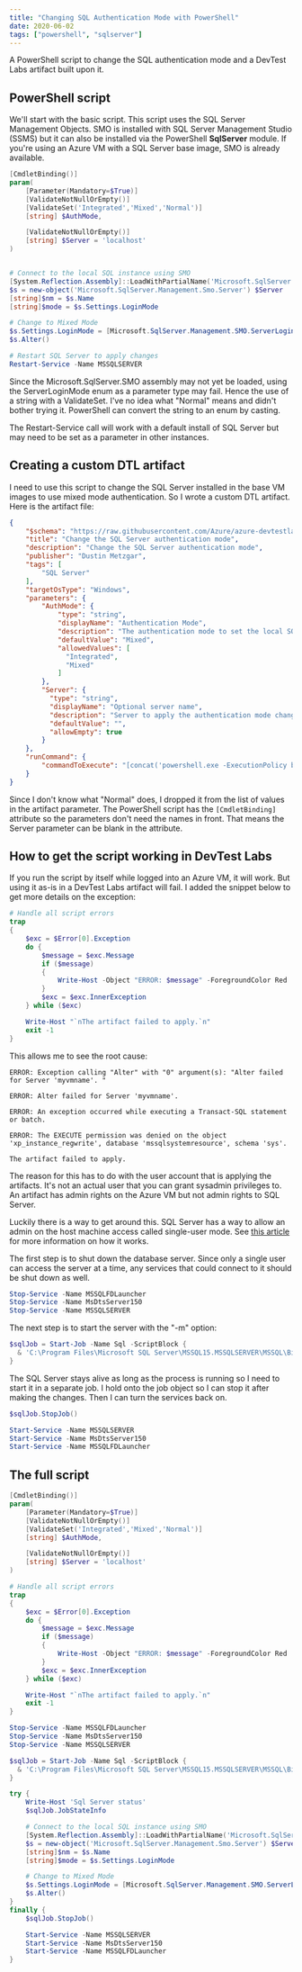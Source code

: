 ```yaml
---
title: "Changing SQL Authentication Mode with PowerShell"
date: 2020-06-02
tags: ["powershell", "sqlserver"]
---
```


A PowerShell script to change the SQL authentication mode and a DevTest Labs artifact built upon it.

<!--more-->

## PowerShell script

We'll start with the basic script.
This script uses the SQL Server Management Objects. SMO is installed with SQL Server Management 
Studio (SSMS) but it can also be installed via the PowerShell **SqlServer** module. If you're 
using an Azure VM with a SQL Server base image, SMO is already available.

```powershell
[CmdletBinding()]
param(
    [Parameter(Mandatory=$True)]
    [ValidateNotNullOrEmpty()]
    [ValidateSet('Integrated','Mixed','Normal')]
    [string] $AuthMode,

    [ValidateNotNullOrEmpty()]
    [string] $Server = 'localhost'
)


# Connect to the local SQL instance using SMO
[System.Reflection.Assembly]::LoadWithPartialName('Microsoft.SqlServer.SMO') | out-null
$s = new-object('Microsoft.SqlServer.Management.Smo.Server') $Server
[string]$nm = $s.Name
[string]$mode = $s.Settings.LoginMode

# Change to Mixed Mode
$s.Settings.LoginMode = [Microsoft.SqlServer.Management.SMO.ServerLoginMode] $AuthMode
$s.Alter()

# Restart SQL Server to apply changes
Restart-Service -Name MSSQLSERVER
```

Since the Microsoft.SqlServer.SMO assembly may not yet be loaded, using the ServerLoginMode enum 
as a parameter type may fail. Hence the use of a string with a ValidateSet. I've no idea what 
"Normal" means and didn't bother trying it. PowerShell can convert the string to an enum by 
casting.

The Restart-Service call will work with a default install of SQL Server but may need to be set 
as a parameter in other instances.

## Creating a custom DTL artifact

I need to use this script to change the SQL Server installed in the base VM images to use mixed 
mode authentication. So I wrote a custom DTL artifact. Here is the artifact file:

```json
{
    "$schema": "https://raw.githubusercontent.com/Azure/azure-devtestlab/master/schemas/2016-11-28/dtlArtifacts.json",
    "title": "Change the SQL Server authentication mode",
    "description": "Change the SQL Server authentication mode",
    "publisher": "Dustin Metzgar",
    "tags": [
        "SQL Server"
    ],
    "targetOsType": "Windows",
    "parameters": {
        "AuthMode": {
            "type": "string",
            "displayName": "Authentication Mode",
            "description": "The authentication mode to set the local SQL Server instance to.",
            "defaultValue": "Mixed",
            "allowedValues": [
              "Integrated",
              "Mixed"
            ]
        },
        "Server": {
          "type": "string",
          "displayName": "Optional server name",
          "description": "Server to apply the authentication mode change to (defaults to localhost).",
          "defaultValue": "",
          "allowEmpty": true
        }
    },
    "runCommand": {
        "commandToExecute": "[concat('powershell.exe -ExecutionPolicy bypass \"& ./SetSqlAuthMode.ps1 ', parameters('AuthMode'), ' ', parameters('Server'), '\"')]"
    }
}
```

Since I don't know what "Normal" does, I dropped it from the list of values in the artifact 
parameter. The PowerShell script has the `[CmdletBinding]` attribute so the parameters don't need
the names in front. That means the Server parameter can be blank in the attribute.

## How to get the script working in DevTest Labs

If you run the script by itself while logged into an Azure VM, it will work. But using it as-is in
a DevTest Labs artifact will fail. I added the snippet below to get more details on the exception:

```powershell
# Handle all script errors
trap
{
    $exc = $Error[0].Exception
    do {
        $message = $exc.Message
        if ($message)
        {
            Write-Host -Object "ERROR: $message" -ForegroundColor Red
        }
        $exc = $exc.InnerException
    } while ($exc)

    Write-Host "`nThe artifact failed to apply.`n"
    exit -1
}
```

This allows me to see the root cause:

```
ERROR: Exception calling "Alter" with "0" argument(s): "Alter failed for Server 'myvmname'. "

ERROR: Alter failed for Server 'myvmname'. 

ERROR: An exception occurred while executing a Transact-SQL statement or batch.

ERROR: The EXECUTE permission was denied on the object 'xp_instance_regwrite', database 'mssqlsystemresource', schema 'sys'.

The artifact failed to apply.
```

The reason for this has to do with the user account that is applying the artifacts. It's not an 
actual user that you can grant sysadmin privileges to. An artifact has admin rights on the Azure VM
but not admin rights to SQL Server.

Luckily there is a way to get around this. SQL Server has a way to allow an admin on the host 
machine access called single-user mode. See [this article](https://docs.microsoft.com/sql/database-engine/configure-windows/connect-to-sql-server-when-system-administrators-are-locked-out)
for more information on how it works.

The first step is to shut down the database server. Since only a single user can access the server
at a time, any services that could connect to it should be shut down as well.

```powershell
Stop-Service -Name MSSQLFDLauncher
Stop-Service -Name MsDtsServer150
Stop-Service -Name MSSQLSERVER
```

The next step is to start the server with the "-m" option:

```powershell
$sqlJob = Start-Job -Name Sql -ScriptBlock {
  & 'C:\Program Files\Microsoft SQL Server\MSSQL15.MSSQLSERVER\MSSQL\Binn\sqlservr.exe' -m
}
```

The SQL Server stays alive as long as the process is running so I need to start it in a separate
job. I hold onto the job object so I can stop it after making the changes. Then I can turn the 
services back on.

```powershell
$sqlJob.StopJob()

Start-Service -Name MSSQLSERVER
Start-Service -Name MsDtsServer150
Start-Service -Name MSSQLFDLauncher
```

## The full script

```powershell
[CmdletBinding()]
param(
    [Parameter(Mandatory=$True)]
    [ValidateNotNullOrEmpty()]
    [ValidateSet('Integrated','Mixed','Normal')]
    [string] $AuthMode,

    [ValidateNotNullOrEmpty()]
    [string] $Server = 'localhost'
)

# Handle all script errors
trap
{
    $exc = $Error[0].Exception
    do {
        $message = $exc.Message
        if ($message)
        {
            Write-Host -Object "ERROR: $message" -ForegroundColor Red
        }
        $exc = $exc.InnerException
    } while ($exc)

    Write-Host "`nThe artifact failed to apply.`n"
    exit -1
}

Stop-Service -Name MSSQLFDLauncher
Stop-Service -Name MsDtsServer150
Stop-Service -Name MSSQLSERVER

$sqlJob = Start-Job -Name Sql -ScriptBlock {
  & 'C:\Program Files\Microsoft SQL Server\MSSQL15.MSSQLSERVER\MSSQL\Binn\sqlservr.exe' -m
}

try {
    Write-Host 'Sql Server status'
    $sqlJob.JobStateInfo

    # Connect to the local SQL instance using SMO
    [System.Reflection.Assembly]::LoadWithPartialName('Microsoft.SqlServer.SMO') | out-null
    $s = new-object('Microsoft.SqlServer.Management.Smo.Server') $Server
    [string]$nm = $s.Name
    [string]$mode = $s.Settings.LoginMode

    # Change to Mixed Mode
    $s.Settings.LoginMode = [Microsoft.SqlServer.Management.SMO.ServerLoginMode] $AuthMode
    $s.Alter()
}
finally {
    $sqlJob.StopJob()

    Start-Service -Name MSSQLSERVER
    Start-Service -Name MsDtsServer150
    Start-Service -Name MSSQLFDLauncher
}
```
